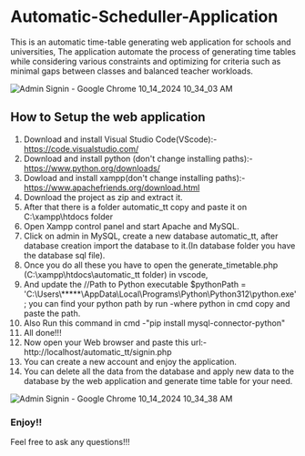 # Automatic-Scheduller-Application
This is an automatic time-table generating web application for schools and universities,
The application automate the process of generating time tables while considering various constraints and optimizing for criteria such as minimal gaps between classes and balanced teacher workloads. 

![Admin Signin - Google Chrome 10_14_2024 10_34_03 AM](https://github.com/user-attachments/assets/dd40779d-18ca-4750-88f7-b944eff9585f)

## How to Setup the web application

1) Download and install Visual Studio Code(VScode):- https://code.visualstudio.com/
2) Download and install python (don't change installing paths):- https://www.python.org/downloads/
3) Dowload and install xampp(don't change installing paths):- https://www.apachefriends.org/download.html
4) Download the project as zip and extract it.
5) After that there is a folder automatic_tt copy and paste it on C:\xampp\htdocs folder
6) Open Xampp control panel and start Apache and MySQL.
7) Click on admin in MySQL, create a new database automatic_tt, after database creation import the database to it.(In database folder you have the database sql file).
8) Once you do all these you have to open the generate_timetable.php (C:\xampp\htdocs\automatic_tt folder) in vscode,
9) And update the //Path to Python executable $pythonPath = 'C:\\Users\\*****\AppData\\Local\\Programs\\Python\\Python312\\python.exe'; you can find your python path by run -where python in cmd copy and paste the path.
10) Also Run this command in cmd -"pip install mysql-connector-python"
11) All done!!!
12) Now open your Web browser and paste this url:- http://localhost/automatic_tt/signin.php
13) You can create a new account and enjoy the application.
14) You can delete all the data from the database and apply new data to the database by the web application and generate time table for your need.

![Admin Signin - Google Chrome 10_14_2024 10_34_38 AM](https://github.com/user-attachments/assets/476fefc6-f4e5-4066-8558-45517ad5193b)

### Enjoy!!
Feel free to ask any questions!!!
